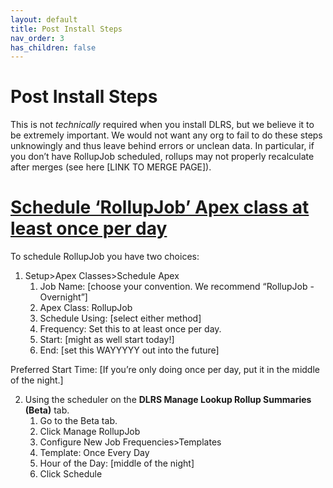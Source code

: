 ```yaml
---
layout: default
title: Post Install Steps
nav_order: 3
has_children: false
---
```


# Post Install Steps
This is not *technically* required when you install DLRS, but we believe it to be extremely important.  We would not want any org to fail to do these steps unknowingly and thus leave behind errors or unclean data. In particular, if you don’t have RollupJob scheduled, rollups may not properly recalculate after merges (see here [LINK TO MERGE PAGE]).

# <span style="text-decoration:underline;">Schedule ‘RollupJob’ Apex class at least once per day</span>

To schedule RollupJob you have two choices:

1. Setup>Apex Classes>Schedule Apex
   1. Job Name: [choose your convention. We recommend “RollupJob - Overnight”]
   2. Apex Class: RollupJob
   3. Schedule Using: [select either method]
   4. Frequency: Set this to at least once per day.
   5. Start: [might as well start today!]
   6. End: [set this WAYYYYY out into the future]

Preferred Start Time: [If you’re only doing once per day, put it in the middle of the night.]

2. Using the scheduler on the **DLRS Manage Lookup Rollup Summaries (Beta)** tab.
    1. Go to the Beta tab.
    2. Click Manage RollupJob
    3. Configure New Job Frequencies>Templates
    4. Template: Once Every Day
    5. Hour of the Day: [middle of the night]
    6. Click Schedule
